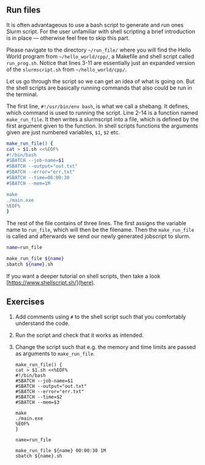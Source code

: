 Run files
---

It is often advantageous to use a bash script to generate and run ones Slurm script.
For the user unfamiliar with shell scripting a brief introduction is in place &mdash; otherwise feel free to skip this part.

Please navigate to the directory `~/run_file/` where you will find the Hello World program from `~/hello_world/cpp/`, a Makefile and shell script called `run_prog.sh`.
Notice that lines 3-11 are essentially just an expanded version of the `slurmscript.sh` from `~/hello_world/cpp/`.

Let us go through the script so we can get an idea of what is going on. But the shell scripts are basically running commands that also could be run in the terminal.

The first line, `#!/usr/bin/env bash`, is what we call a shebang. It defines, which command is used to running the script.
Line 2-14 is a function named `make_run_file`. It then writes a slurmscript into a file, which is defined by the first argument given to the function. In shell scripts functions the arguments given are just numbered variables, `$1`, `$2` etc.

```bash
make_run_file() {
cat > $1.sh <<%EOF%
#!/bin/bash
#SBATCH --job-name=$1
#SBATCH --output="out.txt"
#SBATCH --error="err.txt"
#SBATCH --time=00:00:30
#SBATCH --mem=1M

make
./main.exe
%EOF%
}
```

The rest of the file contains of three lines. The first assigns the variable name to `run_file`, which will then be the filename. Then the `make_run_file` is called and afterwards we send our newly generated jobscript to slurm.

```bash
name=run_file

make_run_file ${name}
sbatch ${name}.sh
```

If you want a deeper tutorial on shell scripts, then take a look [https://www.shellscript.sh/](here).

Exercises
---
1. Add comments using `#` to the shell script such that you comfortably understand the code.
2. Run the script and check that it works as intended.
3. Change the script such that e.g. the memory and time limits are passed as arguments to `make_run_file`.

    ```answer
    make_run_file() {
    cat > $1.sh <<%EOF%
    #!/bin/bash
    #SBATCH --job-name=$1
    #SBATCH --output="out.txt"
    #SBATCH --error="err.txt"
    #SBATCH --time=$2
    #SBATCH --mem=$3

    make
    ./main.exe
    %EOF%
    }

    name=run_file

    make_run_file ${name} 00:00:30 1M
    sbatch ${name}.sh
    ```